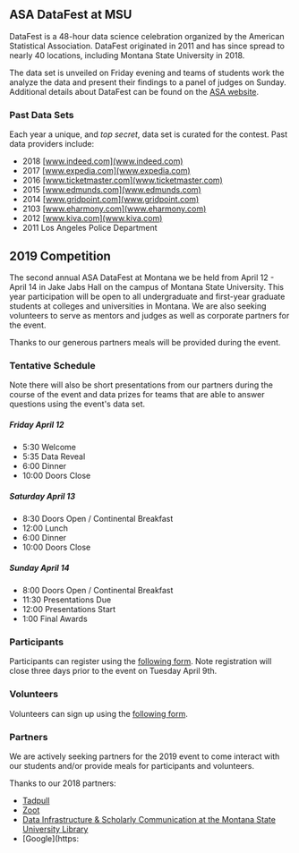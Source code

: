 ## ASA DataFest at MSU

DataFest is a 48-hour data science celebration organized by the American Statistical Association. DataFest originated in 2011 and has since spread to nearly 40 locations, including Montana State University in 2018. 

The data set is unveiled on Friday evening and teams of students work the analyze the data and present their findings to a panel of judges on Sunday. Additional details about DataFest can be found on the [ASA website](https://ww2.amstat.org/education/datafest/).

### Past Data Sets

Each year a unique, and *top secret*, data set is curated for the contest. Past data providers include:

- 2018 [www.indeed.com](www.indeed.com)
- 2017 [www.expedia.com](www.expedia.com)
- 2016 [www.ticketmaster.com](www.ticketmaster.com)
- 2015 [www.edmunds.com](www.edmunds.com)
- 2014 [www.gridpoint.com](www.gridpoint.com)
- 2103 [www.eharmony.com](www.eharmony.com)
- 2012 [www.kiva.com](www.kiva.com)
- 2011 Los Angeles Police Department

## 2019 Competition
The second annual ASA DataFest at Montana we be held from April 12 - April 14 in Jake Jabs Hall on the campus of Montana State University. This year participation will be open to all undergraduate and first-year graduate students at colleges and universities in Montana. We are also seeking volunteers to serve as mentors and judges as well as corporate partners for the event.

Thanks to our generous partners meals will be provided during the event.


### Tentative Schedule
Note there will also be short presentations from our partners during the course of the event and data prizes for teams that are able to answer questions using the event's data set.

##### Friday April 12
- 5:30 Welcome
- 5:35 Data Reveal
- 6:00 Dinner
- 10:00 Doors Close

##### Saturday April 13
- 8:30 Doors Open / Continental Breakfast
- 12:00 Lunch
- 6:00 Dinner
- 10:00 Doors Close

##### Sunday April 14
- 8:00 Doors Open / Continental Breakfast
- 11:30 Presentations Due
- 12:00 Presentations Start
- 1:00 Final Awards


### Participants
Participants can register using the [following form](https://goo.gl/forms/Rm2iCLsbWIiASV6u1). Note registration will close three days prior to the event on Tuesday April 9th.

### Volunteers
Volunteers can sign up using the [following form](https://goo.gl/forms/HMfqi3XA4cbC81sn1).

### Partners

We are actively seeking partners for the 2019 event to come interact with our students and/or provide meals for participants and volunteers.

Thanks to our 2018 partners:
- [Tadpull](https://www.tadpull.com)
- [Zoot](https://zootsolutions.com)
- [Data Infrastructure & Scholarly Communication at the Montana State University Library](https://www.montana.edu/disc/)
- [Google](https:
